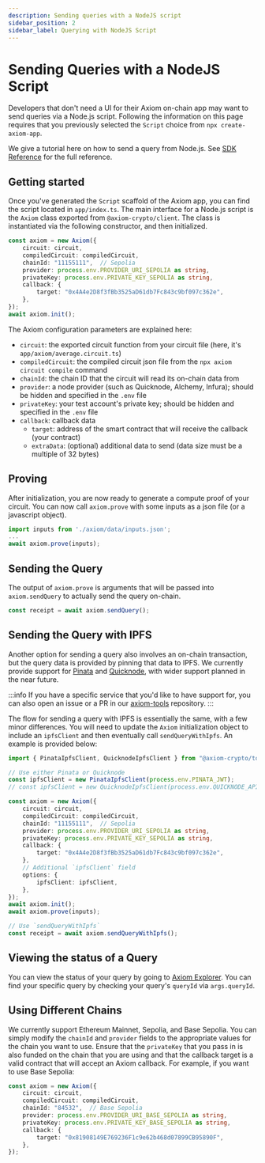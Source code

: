 ```yaml
---
description: Sending queries with a NodeJS script
sidebar_position: 2
sidebar_label: Querying with NodeJS Script
---
```


# Sending Queries with a NodeJS Script

Developers that don't need a UI for their Axiom on-chain app may want to send queries via a Node.js script. Following the information on this page requires that you previously selected the `Script` choice from `npx create-axiom-app`.

We give a tutorial here on how to send a query from Node.js. See [SDK Reference](/sdk/typescript-sdk/axiom-node-js) for the full reference.

## Getting started

Once you've generated the `Script` scaffold of the Axiom app, you can find the script located in `app/index.ts`. The main interface for a Node.js script is the `Axiom` class exported from `@axiom-crypto/client`. The class is instantiated via the following constructor, and then initialized.

```typescript
const axiom = new Axiom({
    circuit: circuit,
    compiledCircuit: compiledCircuit,
    chainId: "11155111",  // Sepolia
    provider: process.env.PROVIDER_URI_SEPOLIA as string,
    privateKey: process.env.PRIVATE_KEY_SEPOLIA as string,
    callback: {
        target: "0x4A4e2D8f3fBb3525aD61db7Fc843c9bf097c362e",
    },
});
await axiom.init();
```

The Axiom configuration parameters are explained here:

- `circuit`: the exported circuit function from your circuit file (here, it's `app/axiom/average.circuit.ts`)
- `compiledCircuit`: the compiled circuit json file from the `npx axiom circuit compile` command
- `chainId`: the chain ID that the circuit will read its on-chain data from
- `provider`: a node provider (such as Quicknode, Alchemy, Infura); should be hidden and specified in the `.env` file
- `privateKey`: your test account's private key; should be hidden and specified in the `.env` file
- `callback`: callback data
  - `target`: address of the smart contract that will receive the callback (your contract)
  - `extraData`: (optional) additional data to send (data size must be a multiple of 32 bytes)

## Proving

After initialization, you are now ready to generate a compute proof of your circuit. You can now call `axiom.prove` with some inputs as a json file (or a javascript object).

```typescript
import inputs from './axiom/data/inputs.json';
...
await axiom.prove(inputs);
```

## Sending the Query

The output of `axiom.prove` is arguments that will be passed into `axiom.sendQuery` to actually send the query on-chain.

```typescript
const receipt = await axiom.sendQuery();
```

## Sending the Query with IPFS

Another option for sending a query also involves an on-chain transaction, but the query data is provided by pinning that data to IPFS. We currently provide support for [Pinata](https://www.pinata.cloud/) and [Quicknode](https://www.quicknode.com/), with wider support planned in the near future.

:::info
If you have a specific service that you'd like to have support for, you can also open an issue or a PR in our [axiom-tools](https://github.com/axiom-crypto/axiom-tools) repository.
:::

The flow for sending a query with IPFS is essentially the same, with a few minor differences. You will need to update the `Axiom` initialization object to include an `ipfsClient` and then eventually call `sendQueryWithIpfs`. An example is provided below:

```typescript
import { PinataIpfsClient, QuicknodeIpfsClient } from "@axiom-crypto/tools";

// Use either Pinata or Quicknode
const ipfsClient = new PinataIpfsClient(process.env.PINATA_JWT); 
// const ipfsClient = new QuicknodeIpfsClient(process.env.QUICKNODE_API_KEY, process.env.QUICKNODE_GATEWAY);

const axiom = new Axiom({
    circuit: circuit,
    compiledCircuit: compiledCircuit,
    chainId: "11155111",  // Sepolia
    provider: process.env.PROVIDER_URI_SEPOLIA as string,
    privateKey: process.env.PRIVATE_KEY_SEPOLIA as string,
    callback: {
        target: "0x4A4e2D8f3fBb3525aD61db7Fc843c9bf097c362e",
    },
    // Additional `ipfsClient` field
    options: {
        ipfsClient: ipfsClient,
    },
});
await axiom.init();
await axiom.prove(inputs);

// Use `sendQueryWithIpfs`
const receipt = await axiom.sendQueryWithIpfs();
```

## Viewing the status of a Query

You can view the status of your query by going to [Axiom Explorer](https://explorer.axiom.xyz). You can find your specific query by checking your query's `queryId` via `args.queryId`.

## Using Different Chains

We currently support Ethereum Mainnet, Sepolia, and Base Sepolia. You can simply modify the `chainId` and `provider` fields to the appropriate values for the chain you want to use. Ensure that the `privateKey` that you pass in is also funded on the chain that you are using and that the callback target is a valid contract that will accept an Axiom callback. For example, if you want to use Base Sepolia:

```typescript
const axiom = new Axiom({
    circuit: circuit,
    compiledCircuit: compiledCircuit,
    chainId: "84532",  // Base Sepolia
    provider: process.env.PROVIDER_URI_BASE_SEPOLIA as string,
    privateKey: process.env.PRIVATE_KEY_BASE_SEPOLIA as string,
    callback: {
        target: "0x81908149E769236F1c9e62b468d07899CB95890F",
    },
});
```
